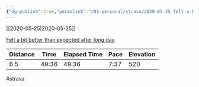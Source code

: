 ```yaml
---
{"dg-publish":true,"permalink":"/01-personal/strava/2020-05-25-felt-a-bit-better-than-expected-after-long-day/"}
---
```



[[2020-05-25\|2020-05-25]]

[Felt a bit better than expected after long day](https://www.strava.com/activities/3512162012)

| Distance | Time  | Elapsed Time | Pace | Elevation |
| -------- | ----- | ------------ | ---- | --------- |
| 6.5      | 49:36 | 49:36        | 7:37 | 520       |




#strava
